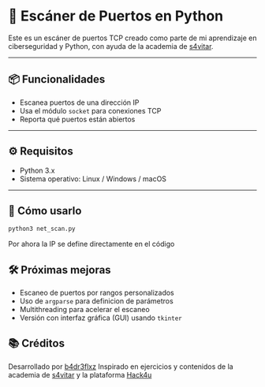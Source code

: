 # 🔎 Escáner de Puertos en Python

Este es un escáner de puertos TCP creado como parte de mi aprendizaje en ciberseguridad y Python, con ayuda de la academia de [s4vitar](https://youtube.com/@s4vitar).

---

## 📦 Funcionalidades

- Escanea puertos de una dirección IP
- Usa el módulo `socket` para conexiones TCP
- Reporta qué puertos están abiertos

---

## ⚙️ Requisitos

- Python 3.x  
- Sistema operativo: Linux / Windows / macOS

---

## 🧪 Cómo usarlo

```bash
python3 net_scan.py
```
Por ahora la IP se define directamente en el código

## 🛠️ Próximas mejoras

- Escaneo de puertos por rangos personalizados
- Uso de `argparse` para definicion de parámetros
- Multithreading para acelerar el escaneo
- Versión con interfaz gráfica (GUI) usando `tkinter`

## 📚 Créditos

Desarrollado por [b4dr3flxz](https://github.com/b4dr3flxz)
Inspirado en ejercicios y contenidos de la academia de [s4vitar](https://youtube.com/@s4vitar) y la plataforma [Hack4u](https://hack4u.io/)
